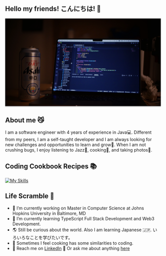 ## Hello my friends! こんにちは! 👋
<!-- ![code_with_beer](0E21BAAF-E603-45AF-B822-F60C13F2AC9B_1_201_a.jpeg) -->
<div style="position: relative;">
  <img src="0E21BAAF-E603-45AF-B822-F60C13F2AC9B_1_201_a.jpeg" alt="image" />
  <div style="position: absolute; top: 0; left: 0; width: 100%; height: 100%; background-color: rgba(0,0,0,0.2);"></div>
</div>

## About me 😼
I am a software engineer with 4 years of experience in Java💻. Different from my peers, I am a self-taught developer and I am always looking for new challenges and opportunities to learn and grow💪. When I am not crushing bugs, I enjoy listening to Jazz🎷, cooking🍳, and taking photos📸.

## Coding Cookbook Recipes 📚
[![My Skills](https://skillicons.dev/icons?i=java,python,javascript,typescript,solidity,spring,nestjs,nextjs,react,tailwind,docker,mysql,postgres,mongodb,linux)](https://skillicons.dev)

## Life Scramble 🎲
- 🔭 I’m currently working on Master in Computer Science at Johns Hopkins University in Baltimore, MD
- 🌱 I’m currently learning TypeScript Full Stack Development and Web3 Development. 
- 🌎 Still be curious about the world. Also I am learning Japanese 🇯🇵. いろいろなことを学びたいです。
- 🍳 Sometimes I feel cooking has some similarities to coding. 
- 📩 Reach me on [LinkedIn](https://www.linkedin.com/in/wontonion/) 💬 Or ask me about anything [here](https://github.com/wontonion/wontonion/issues)
